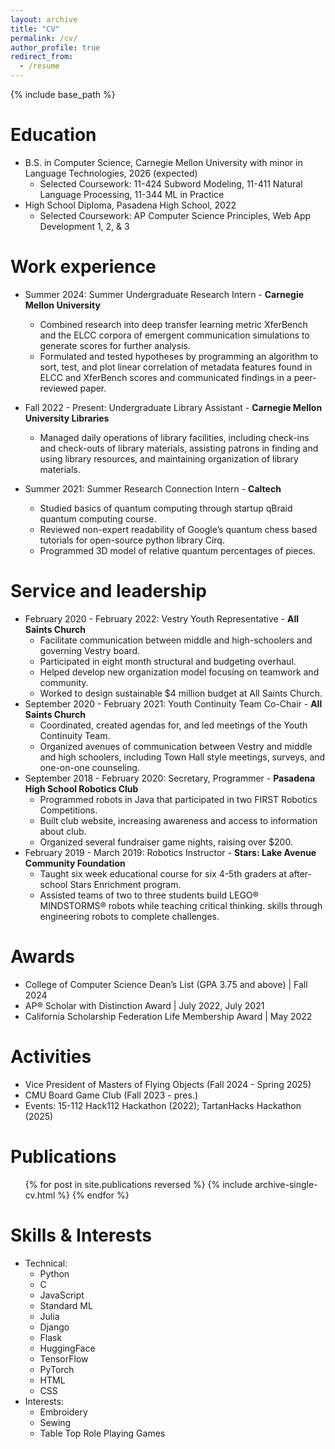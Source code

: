 ```yaml
---
layout: archive
title: "CV"
permalink: /cv/
author_profile: true
redirect_from:
  - /resume
---
```


{% include base_path %}

Education
======
* B.S. in Computer Science, Carnegie Mellon University with minor in Language Technologies, 2026 (expected)
  * Selected Coursework: 11-424 Subword Modeling, 11-411 Natural Language Processing, 11-344 ML in Practice
* High School Diploma, Pasadena High School, 2022
  * Selected Coursework: AP Computer Science Principles, Web App Development 1, 2, & 3

Work experience
======
* Summer 2024: Summer Undergraduate Research Intern - **Carnegie Mellon University**
  * Combined research into deep transfer learning metric XferBench and the ELCC corpora of emergent
communication simulations to generate scores for further analysis.
  * Formulated and tested hypotheses by programming an algorithm to sort, test, and plot linear correlation of
metadata features found in ELCC and XferBench scores and communicated findings in a peer-reviewed paper.

* Fall 2022 - Present: Undergraduate Library Assistant - **Carnegie Mellon University Libraries**
  * Managed daily operations of library facilities, including check-ins and check-outs of library materials, assisting
patrons in finding and using library resources, and maintaining organization of library materials.

* Summer 2021: Summer Research Connection Intern - **Caltech**
  * Studied basics of quantum computing through startup qBraid quantum computing course.
  * Reviewed non-expert readability of Google’s quantum chess based tutorials for open-source python library Cirq.
  * Programmed 3D model of relative quantum percentages of pieces.
  
Service and leadership
======
* February 2020 - February 2022: Vestry Youth Representative - **All Saints Church**
  * Facilitate communication between middle and high-schoolers and governing Vestry board.
  * Participated in eight month structural and budgeting overhaul.
  * Helped develop new organization model focusing on teamwork and community.
  * Worked to design sustainable $4 million budget at All Saints Church.
* September 2020 - February 2021: Youth Continuity Team Co-Chair - **All Saints Church**
  * Coordinated, created agendas for, and led meetings of the Youth Continuity Team.
  * Organized avenues of communication between Vestry and middle and high schoolers, including Town Hall style
meetings, surveys, and one-on-one counseling.
* September 2018 - February 2020: Secretary, Programmer - **Pasadena High School Robotics Club**
  * Programmed robots in Java that participated in two FIRST Robotics Competitions.
  * Built club website, increasing awareness and access to information about club.
  * Organized several fundraiser game nights, raising over $200.
* February 2019 - March 2019: Robotics Instructor - **Stars: Lake Avenue Community Foundation**
  * Taught six week educational course for six 4-5th graders at after-school Stars Enrichment program.
  * Assisted teams of two to three students build LEGO® MINDSTORMS® robots while teaching critical thinking.
skills through engineering robots to complete challenges.


Awards
======
*  College of Computer Science Dean’s List (GPA 3.75 and above) | Fall 2024
*  AP® Scholar with Distinction Award | July 2022, July 2021
*  California Scholarship Federation Life Membership Award | May 2022

Activities
======
* Vice President of Masters of Flying Objects (Fall 2024 - Spring 2025)
* CMU Board Game Club (Fall 2023 - pres.)
* Events: 15-112 Hack112 Hackathon (2022); TartanHacks Hackathon (2025)

Publications
======
  <ul>{% for post in site.publications reversed %}
    {% include archive-single-cv.html %}
  {% endfor %}</ul>

Skills & Interests
======
* Technical:
  * Python
  * C
  * JavaScript
  * Standard ML
  * Julia
  * Django
  * Flask
  * HuggingFace
  * TensorFlow
  * PyTorch
  * HTML
  * CSS
* Interests:
  * Embroidery
  * Sewing
  * Table Top Role Playing Games
